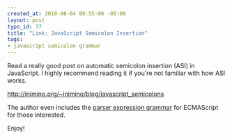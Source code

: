 ```yaml
--- 
created_at: 2010-06-04 08:55:00 -05:00
layout: post
typo_id: 37
title: "Link: JavaScript Semicolon Insertion"
tags: 
- javascript semicolon grammar
---
```

<p>Read a really good post on automatic semicolon insertion (ASI) in JavaScript. I highly recommend reading it if you're not familiar with how ASI works.</p>
<p><a href="http://inimino.org/~inimino/blog/javascript_semicolons">http://inimino.org/~inimino/blog/javascript_semicolons</a></p>
<p>The author even includes the <a href="http://boshi.inimino.org/3box/PanPG/ECMAScript_unified.peg">parser expression grammar</a> for ECMAScript for those interested.</p>
<p>Enjoy!</p>

